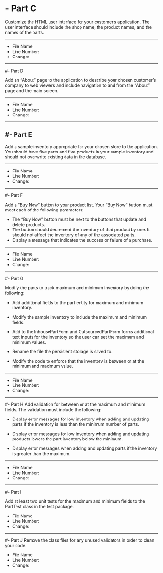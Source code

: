 # - Part C  


Customize the HTML user interface for your customer’s application. The user interface should include the shop name, the product names, and the names of the parts. 



---

- File Name:
- Line Number:
- Change:


 
 ---
#- Part D

Add an “About” page to the application to describe your chosen customer’s company to web viewers and include navigation to and from the “About” page and the main screen.

---

- File Name:
- Line Number:
- Change:

---

#- Part E
-
Add a sample inventory appropriate for your chosen store to the application. You should have five parts and five products in your sample inventory and should not overwrite existing data in the database.

---

- File Name:
- Line Number:
- Change:

---
 
#- Part F

Add a “Buy Now” button to your product list. Your “Buy Now” button must meet each of the following parameters:

- The “Buy Now” button must be next to the buttons that update and delete products.
- The button should decrement the inventory of that product by one. It should not affect the inventory of any of the associated parts.
- Display a message that indicates the success or failure of a purchase.
 
---

- File Name:
- Line Number:
- Change:

---

#- Part G

Modify the parts to track maximum and minimum inventory by doing the following:

- Add additional fields to the part entity for maximum and minimum inventory.

- Modify the sample inventory to include the maximum and minimum fields.

- Add to the InhousePartForm and OutsourcedPartForm forms additional text inputs for the inventory so the user can set the maximum and minimum values.

- Rename the file the persistent storage is saved to.
- Modify the code to enforce that the inventory is between or at the minimum and maximum value.

---
- File Name:
- Line Number:
- Change:

---
#- Part H
Add validation for between or at the maximum and minimum fields. The validation must include the following:

- Display error messages for low inventory when adding and updating parts if the inventory is less than the minimum number of parts.

- Display error messages for low inventory when adding and updating products lowers the part inventory below the minimum.

- Display error messages when adding and updating parts if the inventory is greater than the maximum.
 
---
- File Name:
- Line Number:
- Change:

---

#- Part I

  Add at least two unit tests for the maximum and minimum fields to the PartTest class in the test package.

- File Name:
- Line Number:
- Change:

---
#- Part J
Remove the class files for any unused validators in order to clean your code.

- File Name:
- Line Number:
- Change:

